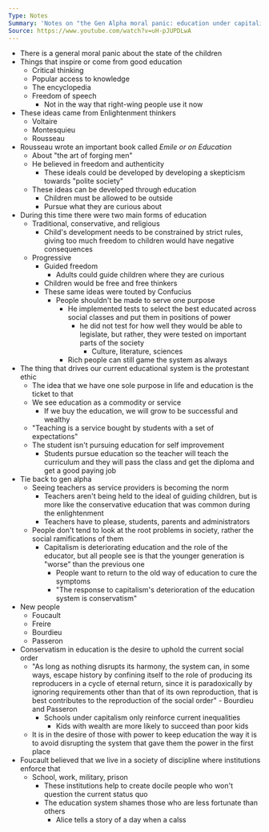 ```yaml
---
Type: Notes
Summary: 'Notes on "the Gen Alpha moral panic: education under capitalism"'
Source: https://www.youtube.com/watch?v=uH-pJUPDLwA
---
```

- There is a general moral panic about the state of the children
- Things that inspire or come from good education
	- Critical thinking
	- Popular access to knowledge
	- The encyclopedia
	- Freedom of speech
		- Not in the way that right-wing people use it now
- These ideas came from Enlightenment thinkers
	- Voltaire
	- Montesquieu
	- Rousseau
- Rousseau wrote an important book called *Emile or on Education*
	- About "the art of forging men"
	- He believed in freedom and authenticity
		- These ideals could be developed by developing a skepticism towards "polite society"
	- These ideas can be developed through education
		- Children must be allowed to be outside
		- Pursue what they are curious about
- During this time there were two main forms of education
	- Traditional, conservative, and religious
		- Child's development needs to be constrained by strict rules, giving too much freedom to children would have negative consequences
	- Progressive
		- Guided freedom
			- Adults could guide children where they are curious
		- Children would be free and free thinkers
		- These same ideas were touted by Confucius
			- People shouldn't be made to serve one purpose
				- He implemented tests to select the best educated across social classes and put them in positions of power
					- he did not test for how well they would be able to legislate, but rather, they were tested on important parts of the society
						- Culture, literature, sciences
				- Rich people can still game the system as always
- The thing that drives our current educational system is the protestant ethic
	- The idea that we have one sole purpose in life and education is the ticket to that
	- We see education as a commodity or service
		- If we buy the education, we will grow to be successful and wealthy
	- "Teaching is a service bought by students with a set of expectations"
	- The student isn't pursuing education for self improvement 
		- Students pursue education so the teacher will teach the curriculum and they will pass the class and get the diploma and get a good paying job
- Tie back to gen alpha
	- Seeing teachers as service providers is becoming the norm
		- Teachers aren't being held to the ideal of guiding children, but is more like the conservative education that was common during the enlightenment
		- Teachers have to please, students, parents and administrators
	- People don't tend to look at the root problems in society, rather the social ramifications of them
		- Capitalism is deteriorating education and the role of the educator, but all people see is that the younger generation is "worse" than the previous one
			- People want to return to the old way of education to cure the symptoms
			- "The response to capitalism's deterioration of the education system is conservatism"
- New people
	- Foucault
	- Freire
	- Bourdieu
	- Passeron
- Conservatism in education is the desire to uphold the current social order
	- "As long as nothing disrupts its harmony, the system can, in some ways, escape history by confining itself to the role of producing its  reproducers in a cycle of eternal return, since it is paradoxically by ignoring requirements other than that of its own reproduction, that is best contributes to the reproduction of the social order" - Bourdieu and Passeron
		- Schools under capitalism only reinforce current inequalities
			- Kids with wealth are more likely to succeed than poor kids
	- It is in the desire of those with power to keep education the way it is to avoid disrupting the system that gave them the power in the first place
- Foucault believed that we live in a society of discipline where institutions enforce that
	- School, work, military, prison
		- These institutions help to create docile people who won't question the current status quo
		- The education system shames those who are less fortunate than others
			- Alice tells a story of a day when a calss